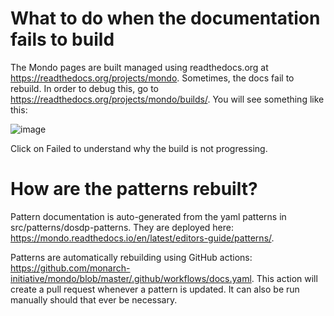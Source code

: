 # What to do when the documentation fails to build

The Mondo pages are built managed using readthedocs.org at https://readthedocs.org/projects/mondo. Sometimes, the docs fail to rebuild. In order to debug this, go to https://readthedocs.org/projects/mondo/builds/. You will see something like this:

![image](https://user-images.githubusercontent.com/7070631/146690600-964b0c60-648e-4fe1-be2d-a985d9e74b7e.png)

Click on Failed to understand why the build is not progressing.


# How are the patterns rebuilt? 

Pattern documentation is auto-generated from the yaml patterns in src/patterns/dosdp-patterns. They are deployed here:
https://mondo.readthedocs.io/en/latest/editors-guide/patterns/.

Patterns are automatically rebuilding using GitHub actions: https://github.com/monarch-initiative/mondo/blob/master/.github/workflows/docs.yaml. This action will create a pull request whenever a pattern is updated. It can also be run manually should that ever be necessary.



























































